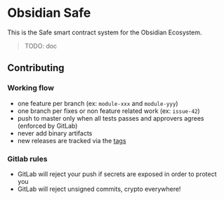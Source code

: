 # Obsidian Safe

This is the Safe smart contract system for the Obsidian Ecosystem.

> TODO: doc


## Contributing

### Working flow

- one feature per branch (ex: `module-xxx` and `module-yyy`)
- one branch per fixes or non feature related work (ex: `issue-42`)
- push to master only when all tests passes and approvers agrees (enforced by GitLab)
- never add binary artifacts
- new releases are tracked via the [tags](https://gitlab.com/ObsidianEcosystem/Safe/tags)

### Gitlab rules

- GitLab will reject your push if secrets are exposed in order to protect you
- GitLab will reject unsigned commits, crypto everywhere!
